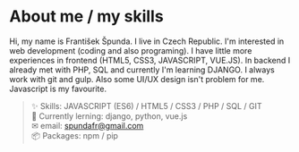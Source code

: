 # About me / my skills
Hi, my name is František Špunda. I live in Czech Republic. I'm interested in web development (coding and also programing). I have little more experiences in frontend (HTML5, CSS3, JAVASCRIPT, VUE.JS). In backend I already met with PHP, SQL and currently I'm learning DJANGO. I always work with git and gulp. Also some UI/UX design isn't problem for me. Javascript is my favourite.
> ✨ Skills: JAVASCRIPT (ES6) / HTML5 / CSS3 / PHP / SQL / GIT <br>
> 👀 Currently lerning: django, python, vue.js <br>
> ✉ email: [spundafr@gmail.com](mailto:spundafr@gmail.com) <br>
> 📦 Packages: npm / pip
